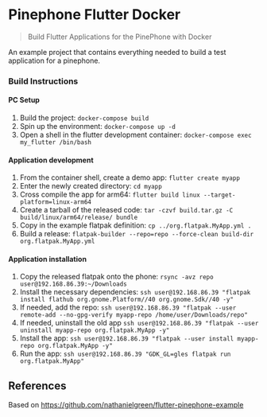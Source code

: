 # Pinephone Flutter Docker

> Build Flutter Applications for the PinePhone with Docker

An example project that contains everything needed to build a test application for a pinephone.  

### Build Instructions ###
#### PC Setup
1. Build the project: `docker-compose build`
2. Spin up the environment: `docker-compose up -d`
3. Open a shell in the flutter development container: `docker-compose exec my_flutter /bin/bash`

#### Application development
1. From the container shell, create a demo app: `flutter create myapp`
2. Enter the newly created directory: `cd myapp`
3. Cross compile the app for arm64: `flutter build linux --target-platform=linux-arm64`
4. Create a tarball of the released code: `tar -czvf build.tar.gz -C build/linux/arm64/release/ bundle`
5. Copy in the example flatpak definition: `cp ../org.flatpak.MyApp.yml .`
6. Build a release: `flatpak-builder --repo=repo --force-clean build-dir org.flatpak.MyApp.yml`

#### Application installation
1. Copy the released flatpak onto the phone: `rsync -avz repo user@192.168.86.39:~/Downloads`
2. Install the necessary dependencies: `ssh user@192.168.86.39 "flatpak install flathub org.gnome.Platform//40 org.gnome.Sdk//40 -y"`
3. If needed, add the repo: `ssh user@192.168.86.39 "flatpak --user remote-add --no-gpg-verify myapp-repo /home/user/Downloads/repo"`
4. If needed, uninstall the old app `ssh user@192.168.86.39 "flatpak --user uninstall myapp-repo org.flatpak.MyApp -y"`
5. Install the app: `ssh user@192.168.86.39 "flatpak --user install myapp-repo org.flatpak.MyApp -y"`
6. Run the app: `ssh user@192.168.86.39 "GDK_GL=gles flatpak run  org.flatpak.MyApp"`


## References
Based on https://github.com/nathanielgreen/flutter-pinephone-example
